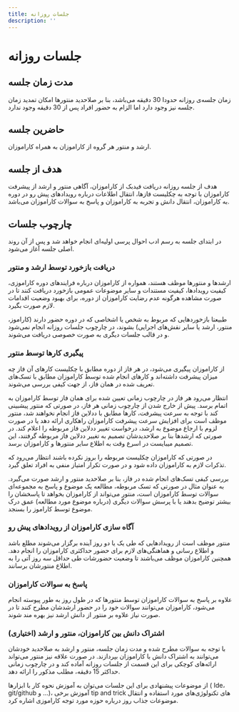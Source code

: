 ```yaml
---
title: جلسات روزانه
description: ''
---
```


# جلسات روزانه

## مدت زمان جلسه

زمان جلسه‌ی روزانه حدودا 30 دقیقه می‌باشد، بنا بر صلاحدید منتورها امکان تمدید زمان جلسه نیز وجود دارد اما الزام به حضور
افراد پس از 30 دقیقه وجود ندارد.

## حاضرین جلسه

ارشد و منتور هر گروه از کاراموزان به همراه کاراموزان.

## هدف از جلسه

هدف از جلسه روزانه دریافت فیدبک از کاراموزان، آگاهی منتور و ارشد از پیشرفت کاراموزان با توجه به چکلیست فازها، انتقال
اطلاعات درباره رویدادهای پیش
رو در دوره به کاراموزان، انتقال دانش و تجربه به کاراموزان و پاسخ به سوالات کاراموزان می‌باشد.

## چارچوب جلسات

در ابتدای جلسه به رسم ادب احوال پرسی اولیه‌ای انجام خواهد شد و پس از آن روند اصلی جلسه آغاز می‌شود.

### دریافت بازخورد توسط ارشد و منتور

ارشدها و منتورها موظف هستند، همواره از کاراموزان درباره فرایندهای دوره کاراموزی، کیفیت رویدادها، کیفیت مستندات و سایر
موضوعات عمومی
بازخورد دریافت کنند تا در صورت مشاهده هرگونه عدم رضایت کاراموزان از دوره، برای بهبود وضعیت اقدامات لازم صورت بگیرد.

طبیعتا بازخوردهایی که مربوط به شخص یا اشخاصی که در دوره حضور دارند (کاراموز، منتور، ارشد یا سایر نقش‌های اجرایی) بشوند،
در
چارچوب جلسات روزانه انجام نمی‌شود و در قالب جلسات دیگری به صورت خصوصی دریافت می‌شوند.

### پیگیری کارها توسط منتور

از کاراموزان پیگیری می‌شود، در هر فاز از دوره مطابق با چکلیست کارهای آن فاز چه میزان پیشرفت داشته‌اند و کارهای انجام شده
توسط کاراموزان مطابق با تسک‌های تعریف شده در همان فاز، از جهت کیفی بررسی می‌شوند.

انتظار می‌رود هر فاز در چارچوب زمانی تعیین شده برای همان فاز توسط کاراموزان به اتمام برسد. پیش از خارج شدن از چارچوب
زمانی هر فاز، در صورتی که منتور پیشبینی کند با توجه به سرعت پیشرفت، کارها مطابق
با ددلاین فاز انجام نخواهند شد، منتور موظف است برای افزایش سرعت پیشرفت کاراموزان راهکاری ارائه
دهد یا در صورت لزوم با ارجاع موضوع به ارشد، درخواست تغییر ددلاین فاز مربوطه را اعلام کند. در صورتی که ارشدها بنا بر
صلاحدیدشان تصمیم به تغییر ددلاین فاز مربوطه گرفتند، این تصمیم میبایست در اسرع وقت به اطلاع سایر منتورها و کاراموزان
برسد.

در صورتی که
کاراموزان چکلیست مربوطه را بروز نکرده باشند انتظار می‌رود که تذکرات لازم به کاراموزان داده شود و در صورت تکرار امتیاز
منفی به افراد تعلق گیرد.

بررسی کیفی تسک‌های انجام شده در فاز، بنا بر صلاحدید منتور و ارشد صورت می‌گیرد. به عنوان مثال در صورتی که تسک مربوطه،
مطالعه یک موضوع و پاسخ به مجموعه‌ای سوالات توسط کاراموزان است، منتور می‌تواند از کاراموزان بخواهد تا پاسخشان را بیشتر
توضیح بدهند یا با پرسش سوالات دیگری (درباره موضوع مورد مطالعه) عمق درک موضوع توسط کاراموز را بسنجد.

### آگاه سازی کاراموزان از رویدادهای پیش رو

منتور موظف است از رویدادهایی که طی یک یا دو روز آینده برگزار می‌شوند مطلع باشد و اطلاع رسانی و هماهنگی‌های لازم برای
حضور حداکثری کاراموزان را
انجام دهد. همچنین کاراموزان موظف می‌باشند تا وضعیت حضورشات طی حداقل سه روز آتی را به اطلاع منتورشان برسانند.

### پاسخ به سوالات کاراموزان

علاوه بر پاسخ به سوالات کاراموزان توسط منتورها که در طول روز به طور پیوسته انجام می‌شود، کاراموزان می‌توانند سوالات خود
را در حضور
ارشدشان مطرح کنند تا در صورت نیاز علاوه بر منتور از دانش ارشد نیز بهره مند شوند.

### اشتراک دانش بین کاراموزان، منتور و ارشد (اختیاری)

با توجه به سوالات مطرح شده و مدت زمان جلسه، منتور و ارشد به صلاحدید خودشان می‌توانند به اشتراک دانش با کاراموزان
بپردازند.
در صورت علاقه نیز منتور می‌تواند ارائه‌های کوچکی برای این قسمت از جلسات روزانه آماده کند و در چارچوب زمانی حداکثر 15
دقیقه، مطلب
مذکور را ارائه دهد.

از موضوعات پیشنهادی برای این جلسات می‌توان به آموزش نحوه کار با ابزارها (
Ide،
git/github
و ...)، آموزش برخی
tip and trick
های تکنولوژی‌های مورد استفاده و انتقال موضوعات جذاب روز درباره حوزه مورد توجه کاراموزی اشاره کرد.
